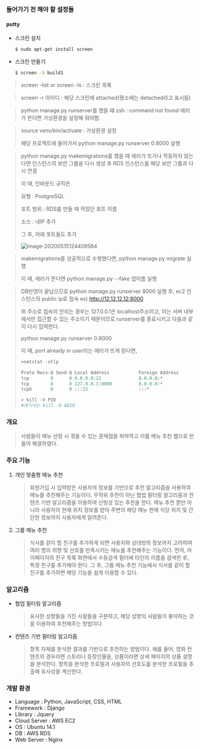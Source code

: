 ### 들어가기 전 해야 할 설정들

#### putty

* 스크린 설치

  ```bash
  $ sudo apt-get install screen
  ```

* 스크린 만들기

  ```bash
  $ screen -S build1
  ```

  

> screen -list or screen -ls : 스크린 목록

> screen -r 아이디 : 해당 스크린에 attached(평소에는 detached라고 표시됨)

> python manage.py runserver를 했을 떄 zsh :  command not found 에러가 뜬다면 가상환경을 설정해 줘야함.

> source venv/bin/activate : 가상환경 설정
>
> 해당 프로젝트에 들어가서 python manage.py runserver 0:8000 실행

> python manage.py makemigrations를 했을 때 에러가 뜨거나 작동하지 않는다면 인스턴스의 보안 그룹을 다시 생성 후 RDS 인스턴스를 해당 보안 그룹과 다시 연결
>
> 이 때, 인바운드 규칙은 
>
> 유형 : PostgreSQL 
>
> 포트 범위 : RDS를 만들 때 적었던 포트 이름 
>
> 소스 :  내IP 추가 
>
> 그 후, 아래 포트들도 추가
>
> ![image-20200515124409584](C:\Users\Yusejeong\AppData\Roaming\Typora\typora-user-images\image-20200515124409584.png)

> makemigrations를 성공적으로 수행했다면, python manage.py migrate 실행
>
> 이 때, 에러가 뜬다면 python manage.py --fake 앱이름 실행

> DB반영이 끝났으므로 python manage.py runserver 8000 실행 후, ec2 인스턴스의 public ip로 접속 ex) http://12.12.12.12:8000
>
> 위 주소로 접속이 안되는 경우는 127.0.0.1은 localhost주소이고, 이는 서버 내부에서만 접근할 수 있는 주소이기 때문이므로 runserver를 종료시키고 다음과 같이 다시 입력한다.
>
> python manage.py runserver 0:8000
>
> 이 때, port already in user라는 에러가 뜨게 된다면, 
>
> ```python
> >netstat -ntlp
> 
> Proto Recv-Q Send-Q Local Address           Foreign Address         State       PID/Program name
> tcp        0      0 0.0.0.0:22              0.0.0.0:*               LISTEN      -
> tcp        0      0 127.0.0.1:8000          0.0.0.0:*               LISTEN      6810/python
> tcp6       0      0 :::22                   :::*                    LISTEN  
> ```
>
> ```python
> > kill -9 PID
> #여기서는 kill -9 6810
> ```
>
> 

### 개요

> 사람들이 메뉴 선정 시 겪을 수 있는 문제점을 파악하고 이를 메뉴 추천 웹으로 만들어 해결하였다. 

### 주요 기능

1. 개인 맞춤형 메뉴 추천

   > 회원가입 시 입력받은 사용자의 정보를 기반으로 추천 알고리즘을 사용하여 메뉴를 추천해주는 기능이다. 무작위 추천이 아닌 협업 필터링 알고리즘과 컨텐츠 기반 알고리즘을 이용하여 신빙성 있는 추천을 한다. 메뉴 추천 뿐만 아니라 사용자의 현재 위치 정보를 받아 주변의 해당 메뉴 판매 식당 위치 및 간단한 정보까지 사용자에게 알려준다.

2. 그룹 메뉴 추천

   >식사를 같이 할 친구를 추가하게 되면 사용자와 상대방의 정보까지 고려하여 여러 명의 취향 및 선호를 만족시키는 메뉴를 추천해주는 기능이다. 먼저, 마이페이지의 친구 목록 화면에서 수동검색 필터에 타인의 이름을 검색한 후, 특정 친구를 추가해야 한다. 그 후, 그룹 메뉴 추천 기능에서 식사를 같이 할 친구를 추가하면 해당 기능을 쉽게 이용할 수 있다. 

### 알고리즘

* 협업 필터링 알고리즘

  > 유사한 성향들을 가진 사람들을 구분하고, 해당 성향의 사람들이 좋아하는 것을 이용하여 추천해주는 방법이다. 

* 컨텐츠 기반 필터링 알고리즘

  > 항목 자체를 분석한 결과를 기반으로 추천하는 방법이다. 예를 들어, 영화 컨텐츠의 경우라면 스토리나 등장인물을, 상품이라면 상세 페이지의 상품 설명을 분석한다. 항목을 분석한 프로필과 사용자의 선호도를 분석한 프로필을 추출해 유사성을 계산한다. 

### 개발 환경

* Language : Python, JavaScript, CSS, HTML
* Framework : Django
* Library : Jquery
* Cloud Server : AWS EC2
* OS : Ubuntu 14.1
* DB : AWS RDS
* Web Server : Nginx


